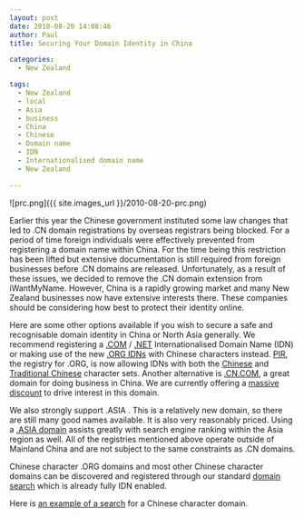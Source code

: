 ```yaml
---
layout: post
date: 2010-08-20 14:08:46
author: Paul
title: Securing Your Domain Identity in China

categories:
  - New Zealand

tags:
  - New Zealand
  - local
  - Asia
  - business
  - China
  - Chinese
  - Domain name
  - IDN
  - Internationalised domain name
  - New Zealand

---
```


![prc.png]({{ site.images_url }}/2010-08-20-prc.png)

Earlier this year the Chinese government instituted some law changes that led to .CN domain registrations by overseas registrars being blocked. For a period of time foreign individuals were effectively prevented from registering a domain name within China. For the time being this restriction has been lifted but extensive documentation is still required from foreign businesses before .CN domains are released. Unfortunately, as a result of these issues, we decided to remove the .CN domain extension from iWantMyName. However, China is a rapidly growing market and many New Zealand businesses now have extensive interests there. These companies should be considering how best to protect their identity online. 

Here are some other options available if you wish to secure a safe and recognisable domain identity in China or North Asia generally. We recommend registering a [.COM](https://iwantmyname.co.nz/domains/com-domain-name-registration-for-commercial) / [.NET](https://iwantmyname.co.nz/domains/net-domain-name-registration-for-network) Internationalised Domain Name (IDN) or making use of the new [.ORG IDNs](https://iwantmyname.co.nz/idns/search-register-internationalised-domain-names) with Chinese characters instead. [PIR](http://pir.org/), the registry for .ORG, [](http://pir.org/)is now allowing IDNs with both the [Chinese](http://www.iana.org/domains/idn-tables/tables/cn_zh-cn_4.0.html) and [Traditional Chinese](http://www.iana.org/domains/idn-tables/tables/tw_zh-tw_4.0.html) character sets. Another alternative is [.CN.COM](https://iwantmyname.co.nz/domains/cn.com-chinese-domain-name-registration-for-china), a great domain for doing business in China. We are currently offering a [massive discount](https://iwantmyname.co.nz/domains/cn.com-chinese-domain-name-registration-for-china) to drive interest in this domain.

We also strongly support .ASIA . This is a relatively new domain, so there are still many good names available. It is also very reasonably priced. Using a [.ASIA domain](https://iwantmyname.co.nz/domains/asia-domain-name-registration-for-asia) assists greatly with search engine ranking within the Asia region as well. All of the registries mentioned above operate outside of Mainland China and are not subject to the same constraints as .CN domains.

Chinese character .ORG domains and most other Chinese character domains can be discovered and registered through our standard [domain search](https://iwantmyname.co.nz/) which is already fully IDN enabled.

Here is [an example of a search](https://iwantmyname.co.nz/search?domain=%E7%89%9B+%E5%90%89) for a Chinese character domain. 
